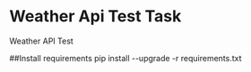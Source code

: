 # Weather Api Test Task
Weather API Test

##Install requirements
pip install --upgrade -r requirements.txt

